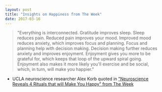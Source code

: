 ```yaml
---
layout: post
title: "Insights on Happiness from The Week"
date: 2017-03-16
---
```

> "Everything is interconnected. Gratitude improves sleep. Sleep reduces pain. 
Reduced pain improves your mood. Improved mood reduces anxiety, which improves focus and planning.
Focus and planning help with decision making. Decision making further reduces anxiety and improves enjoyment. 
Enjoyment gives you more to be grateful for, which keeps that loop of the upward spiral going.
Enjoyment also makes it more likely you'll exercise and be social, which, in turn, will make you happier."
- UCLA neuroscience researcher Alex Korb
quoted in ["Neuroscience Reveals 4 Rituals that will Make You Happy" from The Week](http://theweek.com/articles/601157/neuroscience-reveals-4-rituals-that-make-happy)
